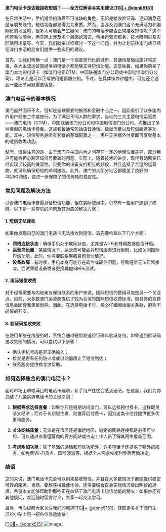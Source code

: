 **澳门电话卡是否能接收短信？——全方位解读与实用建议[[TG💪+ @donk5151](https://t.me/s/donk5151)]**

在日常生活中，手机短信扮演着不可或缺的角色，无论是接收验证码、通知消息还是与朋友联络，短信功能都显得尤为重要。然而，当涉及到澳门这个充满活力和国际化的地区时，很多人可能会产生疑问：澳门的电话卡能否正常接收短信呢？这个问题看似简单，但实际上涉及多个层面的知识，包括运营商服务、技术限制以及实际使用场景等。今天，我们就来详细探讨一下这个问题，并为计划前往澳门或已经在澳门生活的朋友们提供一些实用的建议。

首先，让我们明确一点：澳门是一个高度现代化的城市，其通信基础设施非常完善，各大主流运营商提供的电话卡都能够支持短信功能。这意味着，如果你购买了澳门本地的电话卡（如澳门电讯CTM、中国联通澳门分公司或中国电信澳门分公司），理论上是可以正常使用短信服务的。不过，在具体操作过程中，可能还会遇到一些细节问题需要留意。

### **澳门电话卡的基本情况**

澳门虽然面积不大，但却是全球重要的旅游和金融中心之一，因此吸引了众多国内外用户前来工作或旅行。为了满足不同人群的需求，当地的三大主要电信运营商——澳门电讯（CTM）、中国联通澳门分公司和中国电信澳门分公司，均推出了多种类型的电话卡套餐。这些套餐通常包括语音通话、数据流量以及短信服务等功能。其中，短信服务是所有套餐的基础配置之一，用户无需额外付费即可享受基本的短信收发功能。

然而，值得注意的是，由于澳门与中国内地之间存在一定的地理位置差异，部分用户可能会担心跨区域信号覆盖的问题。实际上，随着技术的进步，现代移动网络已经实现了较高的兼容性。只要你的设备支持相应的频段，并且选择了合适的运营商，就可以确保短信的顺利接收。此外，澳门的大部分地区都覆盖了良好的4G/5G网络，这进一步保障了短信传输的稳定性。

### **常见问题及解决方法**

尽管澳门电话卡普遍具备短信功能，但在实际使用中，仍然有一些用户遇到了障碍。以下是一些常见的问题及其对应的解决方案：

#### **1. 短信无法接收**
如果你发现自己的澳门电话卡无法接收到短信，首先要检查以下几个方面：
- **网络连接状态**：确保手机处于联网状态，尤其是Wi-Fi和蜂窝数据是否开启。
- **运营商设置**：某些情况下，运营商可能会对短信服务进行限制，比如关闭国际短信功能。此时，你需要联系客服咨询具体情况。
- **设备故障**：有时候，手机本身可能存在软件或硬件问题，导致短信无法正常接收。尝试重启设备或者更换其他SIM卡测试。

#### **2. 国际短信收费**
对于经常需要与内地亲友保持联系的用户来说，国际短信的费用可能是另一个关注点。目前，大多数澳门运营商提供了较为合理的国际短信收费标准，但具体的资费信息会因套餐类型而异。因此，在选择电话卡时，务必仔细阅读相关条款，避免不必要的开支。

#### **3. 验证码接收失败**
在使用某些在线服务时，系统会通过短信发送验证码以验证身份。如果遇到验证码接收失败的情况，可以尝试以下步骤：
- 确认手机号码是否正确输入；
- 检查是否有任何防火墙或过滤器阻止了短信到达；
- 联系服务提供商寻求帮助。

### **如何选择适合的澳门电话卡？**

面对市场上琳琅满目的电话卡选项，新手用户往往会感到迷茫。在这里，我们为你总结了几条挑选电话卡的关键原则：

1. **根据需求选择套餐**：如果你只是短期访问澳门，可以选择预付费卡，这样既灵活又经济；而对于长期居住者，则推荐后付费卡，因为这类卡往往提供更多优惠和服务。
   
2. **关注网络质量**：无论是在市区还是偏远地区，稳定的网络连接都是必不可少的。可以通过查看运营商的官方网站或咨询工作人员了解其网络覆盖范围。

3. **考虑附加功能**：除了基础的通话和短信功能外，许多电话卡还提供了额外的服务，如免费Wi-Fi热点、国际漫游等。根据个人需求权衡利弊后再做决定。

### **结语**

总的来说，澳门电话卡完全可以用来接收短信，并且在大多数情况下都能提供稳定可靠的服务。当然，要想获得最佳体验，还需要结合自身实际情况做出明智的选择。希望本文能够帮助到那些正在纠结于澳门电话卡短信功能的朋友！如果你还有其他疑问，欢迎随时留言讨论，大家一起交流学习。

最后，再次提醒大家关注我们的频道[[TG💪+ @donk5151](https://t.me/s/donk5151)]，获取更多关于澳门生活的小贴士哦～祝各位旅途愉快！

[[TG💪+ @donk5151](https://t.me/s/donk5151) ![Image](https://i.postimg.cc/rwNCRYN7/Snipaste-2025-04-30-17-27-05.png)]